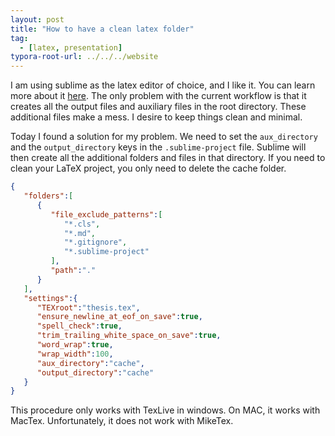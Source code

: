 ```yaml
---
layout: post
title: "How to have a clean latex folder"
tag: 
  - [latex, presentation]
typora-root-url: ../../../website
---
```


I am using sublime as the latex editor of choice, and I like it. You can learn more about it [here](https://abhigupta.io/2021/05/14/clean-sublime-setup.html). The only problem with the current workflow is that it creates all the output files and auxiliary files in the root directory. These additional files make a mess. I desire to keep things clean and minimal. 

Today I found a solution for my problem. We need to set the `aux_directory` and the `output_directory` keys in the `.sublime-project` file. Sublime will then create all the additional folders and files in that directory. If you need to clean your LaTeX project, you only need to delete the cache folder.

```json
{
   "folders":[
      {
         "file_exclude_patterns":[
            "*.cls",
            "*.md",
            "*.gitignore",
            "*.sublime-project"
         ],
         "path":"."
      }
   ],
   "settings":{
      "TEXroot":"thesis.tex",
      "ensure_newline_at_eof_on_save":true,
      "spell_check":true,
      "trim_trailing_white_space_on_save":true,
      "word_wrap":true,
      "wrap_width":100,
      "aux_directory":"cache",
      "output_directory":"cache"
   }
}
```

This procedure only works with TexLive in windows. On MAC, it works with MacTex. Unfortunately, it does not work with MikeTex.
